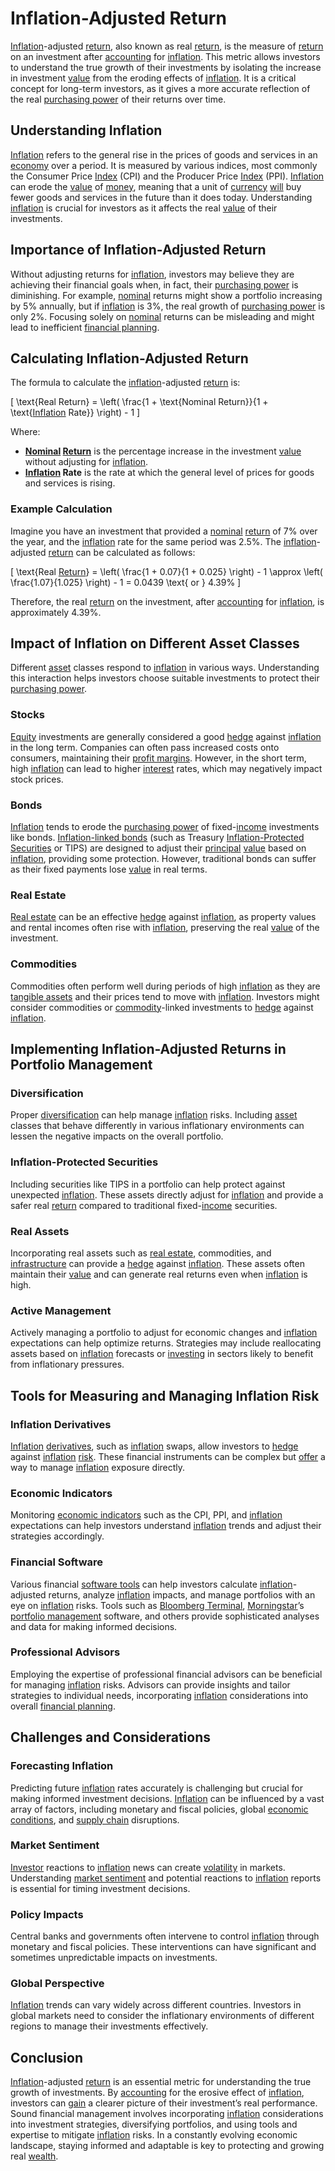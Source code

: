 # Inflation-Adjusted Return

[Inflation](../i/inflation.md)-adjusted [return](../r/return.md), also known as real [return](../r/return.md), is the measure of [return](../r/return.md) on an investment after [accounting](../a/accounting.md) for [inflation](../i/inflation.md). This metric allows investors to understand the true growth of their investments by isolating the increase in investment [value](../v/value.md) from the eroding effects of [inflation](../i/inflation.md). It is a critical concept for long-term investors, as it gives a more accurate reflection of the real [purchasing power](../p/purchasing_power.md) of their returns over time.

## Understanding Inflation

[Inflation](../i/inflation.md) refers to the general rise in the prices of goods and services in an [economy](../e/economy.md) over a period. It is measured by various indices, most commonly the Consumer Price [Index](../i/index_instrument.md) (CPI) and the Producer Price [Index](../i/index_instrument.md) (PPI). [Inflation](../i/inflation.md) can erode the [value](../v/value.md) of [money](../m/money.md), meaning that a unit of [currency](../c/currency.md) [will](../w/will.md) buy fewer goods and services in the future than it does today. Understanding [inflation](../i/inflation.md) is crucial for investors as it affects the real [value](../v/value.md) of their investments.

## Importance of Inflation-Adjusted Return

Without adjusting returns for [inflation](../i/inflation.md), investors may believe they are achieving their financial goals when, in fact, their [purchasing power](../p/purchasing_power.md) is diminishing. For example, [nominal](../n/nominal.md) returns might show a portfolio increasing by 5% annually, but if [inflation](../i/inflation.md) is 3%, the real growth of [purchasing power](../p/purchasing_power.md) is only 2%. Focusing solely on [nominal](../n/nominal.md) returns can be misleading and might lead to inefficient [financial planning](../f/financial_planning.md).

## Calculating Inflation-Adjusted Return

The formula to calculate the [inflation](../i/inflation.md)-adjusted [return](../r/return.md) is:

\[ \text{Real Return} = \left( \frac{1 + \text{Nominal Return}}{1 + \text{[Inflation](../i/inflation.md) Rate}} \right) - 1 \]

Where:
- **[Nominal](../n/nominal.md) [Return](../r/return.md)** is the percentage increase in the investment [value](../v/value.md) without adjusting for [inflation](../i/inflation.md).
- **[Inflation](../i/inflation.md) Rate** is the rate at which the general level of prices for goods and services is rising.

### Example Calculation

Imagine you have an investment that provided a [nominal](../n/nominal.md) [return](../r/return.md) of 7% over the year, and the [inflation](../i/inflation.md) rate for the same period was 2.5%. The [inflation](../i/inflation.md)-adjusted [return](../r/return.md) can be calculated as follows:

\[ \text{Real [Return](../r/return.md)} = \left( \frac{1 + 0.07}{1 + 0.025} \right) - 1 \approx \left( \frac{1.07}{1.025} \right) - 1 = 0.0439 \text{ or } 4.39\% \]

Therefore, the real [return](../r/return.md) on the investment, after [accounting](../a/accounting.md) for [inflation](../i/inflation.md), is approximately 4.39%.

## Impact of Inflation on Different Asset Classes

Different [asset](../a/asset.md) classes respond to [inflation](../i/inflation.md) in various ways. Understanding this interaction helps investors choose suitable investments to protect their [purchasing power](../p/purchasing_power.md).

### Stocks

[Equity](../e/equity.md) investments are generally considered a good [hedge](../h/hedge.md) against [inflation](../i/inflation.md) in the long term. Companies can often pass increased costs onto consumers, maintaining their [profit margins](../p/profit_margins_in_trading.md). However, in the short term, high [inflation](../i/inflation.md) can lead to higher [interest](../i/interest.md) rates, which may negatively impact stock prices.

### Bonds

[Inflation](../i/inflation.md) tends to erode the [purchasing power](../p/purchasing_power.md) of fixed-[income](../i/income.md) investments like bonds. [Inflation-linked bonds](../i/inflation-linked_bonds.md) (such as Treasury [Inflation-Protected Securities](../i/inflation-protected_securities.md) or TIPS) are designed to adjust their [principal](../p/principal.md) [value](../v/value.md) based on [inflation](../i/inflation.md), providing some protection. However, traditional bonds can suffer as their fixed payments lose [value](../v/value.md) in real terms.

### Real Estate

[Real estate](../r/real_estate.md) can be an effective [hedge](../h/hedge.md) against [inflation](../i/inflation.md), as property values and rental incomes often rise with [inflation](../i/inflation.md), preserving the real [value](../v/value.md) of the investment.

### Commodities

Commodities often perform well during periods of high [inflation](../i/inflation.md) as they are [tangible assets](../t/tangible_asset.md) and their prices tend to move with [inflation](../i/inflation.md). Investors might consider commodities or [commodity](../c/commodity.md)-linked investments to [hedge](../h/hedge.md) against [inflation](../i/inflation.md).

## Implementing Inflation-Adjusted Returns in Portfolio Management

### Diversification

Proper [diversification](../d/diversification.md) can help manage [inflation](../i/inflation.md) risks. Including [asset](../a/asset.md) classes that behave differently in various inflationary environments can lessen the negative impacts on the overall portfolio.

### Inflation-Protected Securities

Including securities like TIPS in a portfolio can help protect against unexpected [inflation](../i/inflation.md). These assets directly adjust for [inflation](../i/inflation.md) and provide a safer real [return](../r/return.md) compared to traditional fixed-[income](../i/income.md) securities.

### Real Assets

Incorporating real assets such as [real estate](../r/real_estate.md), commodities, and [infrastructure](../i/infrastructure.md) can provide a [hedge](../h/hedge.md) against [inflation](../i/inflation.md). These assets often maintain their [value](../v/value.md) and can generate real returns even when [inflation](../i/inflation.md) is high.

### Active Management

Actively managing a portfolio to adjust for economic changes and [inflation](../i/inflation.md) expectations can help optimize returns. Strategies may include reallocating assets based on [inflation](../i/inflation.md) forecasts or [investing](../i/investing.md) in sectors likely to benefit from inflationary pressures.

## Tools for Measuring and Managing Inflation Risk

### Inflation Derivatives

[Inflation](../i/inflation.md) [derivatives](../d/derivatives.md), such as [inflation](../i/inflation.md) swaps, allow investors to [hedge](../h/hedge.md) against [inflation](../i/inflation.md) [risk](../r/risk.md). These financial instruments can be complex but [offer](../o/offer.md) a way to manage [inflation](../i/inflation.md) exposure directly.

### Economic Indicators

Monitoring [economic indicators](../e/economic_indicators.md) such as the CPI, PPI, and [inflation](../i/inflation.md) expectations can help investors understand [inflation](../i/inflation.md) trends and adjust their strategies accordingly.

### Financial Software

Various financial [software tools](../s/software_tools_for_trading.md) can help investors calculate [inflation](../i/inflation.md)-adjusted returns, analyze [inflation](../i/inflation.md) impacts, and manage portfolios with an eye on [inflation](../i/inflation.md) risks. Tools such as [Bloomberg Terminal](../b/bloomberg_terminal.md), [Morningstar](../m/morningstar.md)’s [portfolio management](../p/par.md) software, and others provide sophisticated analyses and data for making informed decisions.

### Professional Advisors

Employing the expertise of professional financial advisors can be beneficial for managing [inflation](../i/inflation.md) risks. Advisors can provide insights and tailor strategies to individual needs, incorporating [inflation](../i/inflation.md) considerations into overall [financial planning](../f/financial_planning.md).

## Challenges and Considerations

### Forecasting Inflation

Predicting future [inflation](../i/inflation.md) rates accurately is challenging but crucial for making informed investment decisions. [Inflation](../i/inflation.md) can be influenced by a vast array of factors, including monetary and fiscal policies, global [economic conditions](../e/economic_conditions.md), and [supply chain](../s/supply_chain.md) disruptions.

### Market Sentiment

[Investor](../i/investor.md) reactions to [inflation](../i/inflation.md) news can create [volatility](../v/volatility.md) in markets. Understanding [market sentiment](../m/market_sentiment.md) and potential reactions to [inflation](../i/inflation.md) reports is essential for timing investment decisions.

### Policy Impacts

Central banks and governments often intervene to control [inflation](../i/inflation.md) through monetary and fiscal policies. These interventions can have significant and sometimes unpredictable impacts on investments.

### Global Perspective

[Inflation](../i/inflation.md) trends can vary widely across different countries. Investors in global markets need to consider the inflationary environments of different regions to manage their investments effectively.

## Conclusion

[Inflation](../i/inflation.md)-adjusted [return](../r/return.md) is an essential metric for understanding the true growth of investments. By [accounting](../a/accounting.md) for the erosive effect of [inflation](../i/inflation.md), investors can [gain](../g/gain.md) a clearer picture of their investment’s real performance. Sound financial management involves incorporating [inflation](../i/inflation.md) considerations into investment strategies, diversifying portfolios, and using tools and expertise to mitigate [inflation](../i/inflation.md) risks. In a constantly evolving economic landscape, staying informed and adaptable is key to protecting and growing real [wealth](../w/wealth.md).